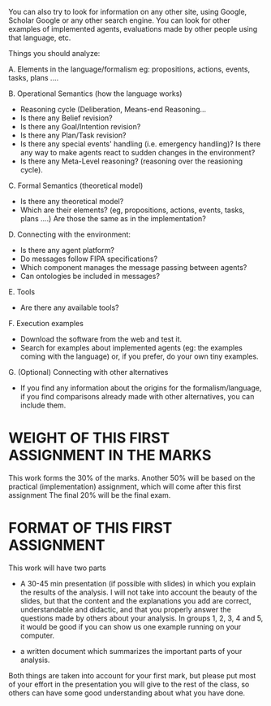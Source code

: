 You can also try to look for information on any other site, 
using Google, Scholar Google or any other search engine. You 
can look for other examples of implemented agents, 
evaluations made by other people using that language, etc. 

Things you should analyze: 

A. Elements in the language/formalism 
eg: propositions, actions, events, tasks, plans .... 

B. Operational Semantics (how the language works) 

* Reasoning cycle (Deliberation, Means-end Reasoning... 
* Is there any Belief revision? 
* Is there any Goal/Intention revision? 
* Is there any Plan/Task revision? 
* Is there any special events' handling (i.e. emergency 
handling)? Is there any way to make agents react to sudden 
changes in the environment? 
* Is there any Meta-Level reasoning? (reasoning over the 
reasioning cycle). 

C. Formal Semantics (theoretical model) 

* Is there any theoretical model? 
* Which are their elements? (eg, propositions, actions, 
events, tasks, plans ....) Are those the same as in the 
implementation? 

D. Connecting with the environment: 

* Is there any agent platform? 
* Do messages follow FIPA specifications? 
* Which component manages the message passing between agents? 
* Can ontologies be included in messages? 

E. Tools 

* Are there any available tools? 

F. Execution examples 

* Download the software from the web and test it. 
* Search for examples about implemented agents (eg: the 
examples coming with the language) or, if you prefer, do 
your own tiny examples. 

G. (Optional) Connecting with other alternatives 

* If you find any information about the origins for the 
formalism/language, if you find comparisons already made 
with other alternatives, you can include them.

WEIGHT OF THIS FIRST ASSIGNMENT IN THE MARKS 
============================================ 

This work forms the 30% of the marks. 
Another 50% will be based on the practical 
(implementation) assignment, which will come after this 
first assignment 
The final 20% will be the final exam. 


FORMAT OF THIS FIRST ASSIGNMENT 
=============================== 

This work will have two parts 

* A 30-45 min presentation (if possible with slides) in 
which you explain the results of the analysis. I will not 
take into account the beauty of the slides, but that the 
content and the explanations you add are correct, understandable 
and didactic, and that you properly answer the questions 
made by others about your analysis. In groups 1, 2, 3, 4 and 5, 
it would be good if you can show us one example running on your computer. 

* a written document which summarizes the important 
parts of your analysis. 

Both things are taken into account for your first mark, but 
please put most of your effort in the presentation you will 
give to the rest of the class, so others can have some good 
understanding about what you have done. 

